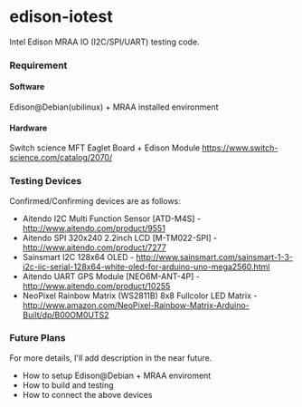 edison-iotest
=============
Intel Edison MRAA IO (I2C/SPI/UART) testing code.

### Requirement

#### Software

Edison@Debian(ubilinux) + MRAA installed environment

#### Hardware

Switch science MFT Eaglet Board + Edison Module 
https://www.switch-science.com/catalog/2070/

### Testing Devices

Confirmed/Confirming devices are as follows:
* Aitendo I2C Multi Function Sensor [ATD-M4S] - http://www.aitendo.com/product/9551
* Aitendo SPI 320x240 2.2inch LCD [M-TM022-SPI] - http://www.aitendo.com/product/7277
* Sainsmart I2C 128x64 OLED - http://www.sainsmart.com/sainsmart-1-3-i2c-iic-serial-128x64-white-oled-for-arduino-uno-mega2560.html
* Aitendo UART GPS Module [NEO6M-ANT-4P] - http://www.aitendo.com/product/10255
* NeoPixel Rainbow Matrix (WS2811B) 8x8 Fullcolor LED Matrix - http://www.amazon.com/NeoPixel-Rainbow-Matrix-Arduino-Built/dp/B00OM0UTS2

### Future Plans

For more details, I'll add description in the near future.
* How to setup Edison@Debian + MRAA enviroment
* How to build and testing
* How to connect the above devices
